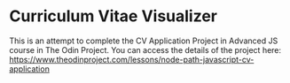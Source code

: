 # Curriculum Vitae Visualizer
This is an attempt to complete the CV Application Project in Advanced JS course in The Odin Project. You can access the details of the project here: https://www.theodinproject.com/lessons/node-path-javascript-cv-application
